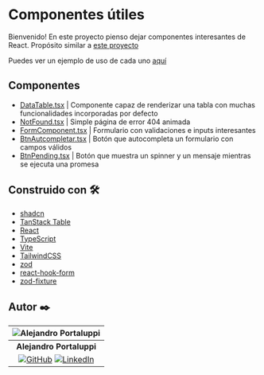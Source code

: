 # Componentes útiles

Bienvenido! En este proyecto pienso dejar componentes interesantes de React. Propósito similar a [este proyecto](https://github.com/Ale6100/codigos-utiles-ap.git)

Puedes ver un ejemplo de uso de cada uno [aquí](https://miscomponentes.netlify.app/)

## Componentes

* [DataTable.tsx](/src/components/tabla/DataTable.tsx) | Componente capaz de renderizar una tabla con muchas funcionalidades incorporadas por defecto
* [NotFound.tsx](/src/components/NotFound.tsx) | Simple página de error 404 animada
* [FormComponent.tsx](/src/components/Formulario/FormComponent.tsx) | Formulario con validaciones e inputs interesantes
* [BtnAutcompletar.tsx](/src/components/BtnAutoCompletar/BtnAutocompletar.tsx) | Botón que autocompleta un formulario con campos válidos
* [BtnPending.tsx](/src/components/BtnPending/BtnPending.tsx) | Botón que muestra un spinner y un mensaje mientras se ejecuta una promesa

## Construido con 🛠️

* [shadcn](https://ui.shadcn.com/)
* [TanStack Table](https://tanstack.com/table/latest/docs/introduction)
* [React](https://es.react.dev/)
* [TypeScript](https://www.typescriptlang.org/)
* [Vite](https://vite.dev/)
* [TailwindCSS](https://tailwindcss.com/)
* [zod](https://zod.dev/)
* [react-hook-form](https://react-hook-form.com/)
* [zod-fixture](https://github.com/timdeschryver/zod-fixture)

## Autor ✒️

| ![Alejandro Portaluppi](https://avatars.githubusercontent.com/u/107259761?size=50)
|:-:
| **Alejandro Portaluppi**
|[![GitHub](https://img.shields.io/badge/github-%23121011.svg?&style=for-the-badge&logo=github&logoColor=white)](https://github.com/Ale6100) [![LinkedIn](https://img.shields.io/badge/linkedin%20-%230077B5.svg?&style=for-the-badge&logo=linkedin&logoColor=white)](https://www.linkedin.com/in/alejandro-portaluppi)
